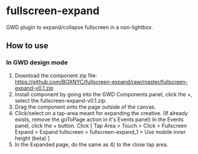 # fullscreen-expand
GWD plugin to expand/collapse fullscreen in a non-lightbox.

## How to use
### In GWD design mode
1. Download the component zip file: https://github.com/BOXNYC/fullscreen-expand/raw/master/fullscreen-expand-v0.1.zip
2. Install component by going into the GWD Components panel, click the +, select the fullscreen-expand-v0.1.zip.
3. Drag the component onto the page outside of the canvas.
4. Click/select on a tap-area meant for expanding the creative. (If already exists, remove the goToPage action in it's Events panel) In the Events panel, click the + button. Click [ Tap Area > Touch > Click > Fullscreen Expand > Expand fullscreen > fullscreen-expand_1 > Use mobile inner height (beta) ]
5. In the Expanded page, do the same as 4) to the close tap area.
